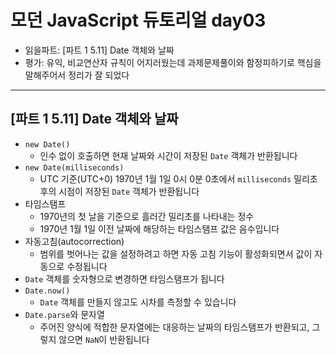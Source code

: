 # 모던 JavaScript 듀토리얼 day03

- 읽을파트: [파트 1 5.11] Date 객체와 날짜
- 평가: 유익, 비교연산자 규칙이 어지러웠는데 과제문제풀이와 함정피하기로 핵심을 말해주어서 정리가 잘 되었다

---

## [파트 1 5.11] Date 객체와 날짜

- `new Date()`
  - 인수 없이 호출하면 현재 날짜와 시간이 저장된 `Date` 객체가 반환됩니다
- `new Date(milliseconds)`
  - UTC 기준(UTC+0) 1970년 1월 1일 0시 0분 0초에서 `milliseconds` 밀리초 후의 시점이 저장된 `Date` 객체가 반환됩니다
- 타임스탬프
  - 1970년의 첫 날을 기준으로 흘러간 밀리초를 나타내는 정수
  - 1970년 1월 1일 이전 날짜에 해당하는 타임스탬프 값은 음수입니다
- 자동고침(autocorrection)
  - 범위를 벗어나는 값을 설정하려고 하면 자동 고침 기능이 활성화되면서 값이 자동으로 수정됩니다
- `Date` 객체를 숫자형으로 변경하면 타임스탬프가 됩니다
- `Date.now()`
  - `Date` 객체를 만들지 않고도 시차를 측정할 수 있습니다
- `Date.parse`와 문자열
  - 주어진 양식에 적합한 문자열에는 대응하는 날짜의 타임스탬프가 반환되고, 그렇지 않으면 `NaN`이 반환됩니다
